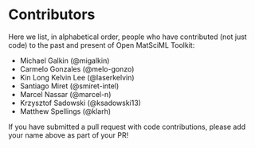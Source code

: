 # Contributors

Here we list, in alphabetical order, people who have contributed (not just code) to the past and present of Open MatSciML Toolkit:

- Michael Galkin (@migalkin)
- Carmelo Gonzales (@melo-gonzo)
- Kin Long Kelvin Lee (@laserkelvin)
- Santiago Miret (@smiret-intel)
- Marcel Nassar (@marcel-n)
- Krzysztof Sadowski (@ksadowski13)
- Matthew Spellings (@klarh)

If you have submitted a pull request with code contributions, please add your name above as part of your PR!
